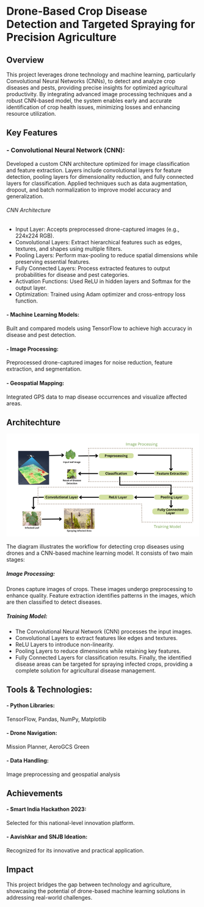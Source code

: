 # Drone-Based Crop Disease Detection and Targeted Spraying for Precision Agriculture
## Overview 
This project leverages drone technology and machine learning, particularly Convolutional Neural Networks (CNNs), to detect and analyze crop diseases and pests, providing precise insights for optimized agricultural productivity. By integrating advanced image processing techniques and a robust CNN-based model, the system enables early and accurate identification of crop health issues, minimizing losses and enhancing resource utilization.

## Key Features
### - Convolutional Neural Network (CNN):
Developed a custom CNN architecture optimized for image classification and feature extraction.
Layers include convolutional layers for feature detection, pooling layers for dimensionality reduction, and fully connected layers for classification.
Applied techniques such as data augmentation, dropout, and batch normalization to improve model accuracy and generalization.

###### CNN Architecture

- Input Layer: Accepts preprocessed drone-captured images (e.g., 224x224 RGB).
- Convolutional Layers: Extract hierarchical features such as edges, textures, and shapes using multiple filters.
- Pooling Layers: Perform max-pooling to reduce spatial dimensions while preserving essential features.
- Fully Connected Layers: Process extracted features to output probabilities for disease and pest categories.
- Activation Functions: Used ReLU in hidden layers and Softmax for the output layer.
- Optimization: Trained using Adam optimizer and cross-entropy loss function.

#### - Machine Learning Models:
   Built and compared models using TensorFlow to achieve high accuracy in disease and pest detection.

#### - Image Processing:
   Preprocessed drone-captured images for noise reduction, feature extraction, and segmentation.

#### - Geospatial Mapping:
   Integrated GPS data to map disease occurrences and visualize affected areas.

## Architechture
![image alt](Architechture_Dig.png)

The diagram illustrates the workflow for detecting crop diseases using drones and a CNN-based machine learning model. It consists of two main stages:

##### Image Processing:

Drones capture images of crops.
These images undergo preprocessing to enhance quality.
Feature extraction identifies patterns in the images, which are then classified to detect diseases.

##### Training Model:

- The Convolutional Neural Network (CNN) processes the input images.
- Convolutional Layers to extract features like edges and textures.
- ReLU Layers to introduce non-linearity.
- Pooling Layers to reduce dimensions while retaining key features.
- Fully Connected Layers for classification results.
Finally, the identified disease areas can be targeted for spraying infected crops, providing a complete solution for agricultural disease management.


   
## Tools & Technologies:
#### - Python Libraries: 
TensorFlow, Pandas, NumPy, Matplotlib
#### - Drone Navigation:
Mission Planner, AeroGCS Green
#### - Data Handling: 
Image preprocessing and geospatial analysis

## Achievements
#### - Smart India Hackathon 2023:
Selected for this national-level innovation platform.
#### - Aavishkar and SNJB Ideation: 
Recognized for its innovative and practical application.

## Impact
This project bridges the gap between technology and agriculture, showcasing the potential of drone-based machine learning solutions in addressing real-world challenges.

